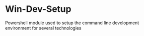 Win-Dev-Setup
=============

Powershell module used to setup the command line development environment for several technologies
